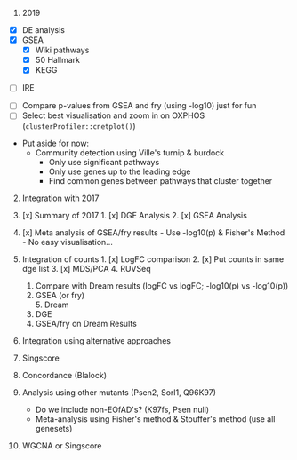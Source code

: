1. 2019
  * [x] DE analysis
  * [x] GSEA
    * [x] Wiki pathways
    * [x] 50 Hallmark
    * [x] KEGG
  - [ ] IRE
  * [ ] Compare p-values from GSEA and fry (using -log10) just for fun
  * [ ] Select best visualisation and zoom in on OXPHOS (`clusterProfiler::cnetplot()`)
  - Put aside for now:
    - Community detection using Ville's turnip & burdock
      - Only use significant pathways
      - Only use genes up to the leading edge
      - Find common genes between pathways that cluster together

2. Integration with 2017
  1. [x] Summary of 2017
    1. [x] DGE Analysis
    2. [x] GSEA Analysis
  2. [x] Meta analysis of GSEA/fry results
    - Use -log10(p) & Fisher's Method
    - No easy visualisation...
  3. Integration of counts
    1. [x] LogFC comparison
    2. [x] Put counts in same dge list
    3. [x] MDS/PCA
    4. RUVSeq
      1. Compare with Dream results (logFC vs logFC; -log10(p) vs -log10(p))
      2. GSEA (or fry)    
    5. Dream
      1. DGE
      2. GSEA/fry on Dream Results

3. Integration using alternative approaches
  1. Singscore
  2. Concordance (Blalock)
  
4. Analysis using other mutants (Psen2, Sorl1, Q96K97)
    - Do we include non-EOfAD's? (K97fs, Psen null)
    - Meta-analysis using Fisher's method & Stouffer's method (use all genesets)
  1. WGCNA or Singscore